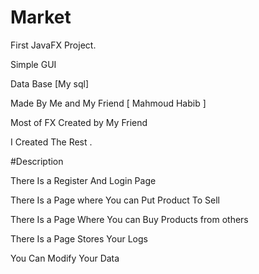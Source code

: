# Market
First JavaFX Project.

Simple GUI

Data Base [My sql] 

Made By Me and My Friend [ Mahmoud Habib ]

Most of FX Created by My Friend 

I Created The Rest .

#Description 

There Is a Register And Login Page 

There Is a Page where You can Put Product To Sell 

There Is a Page Where You can Buy Products from others 

There Is a Page Stores Your Logs 

You Can Modify Your Data 





